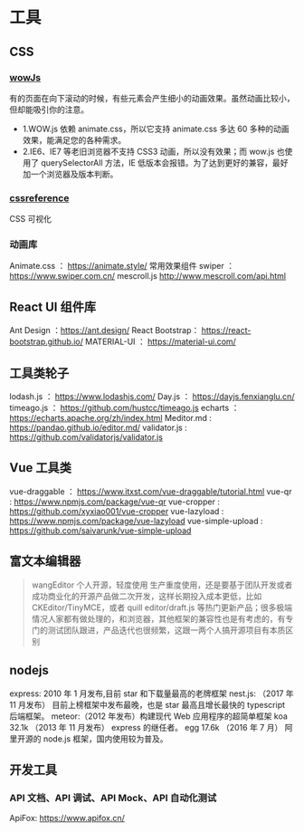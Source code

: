 # 工具

## CSS

### [wowJs](https://wowjs.uk/)

有的页面在向下滚动的时候，有些元素会产生细小的动画效果。虽然动画比较小，但却能吸引你的注意。

- 1.WOW.js 依赖 animate.css，所以它支持 animate.css 多达 60 多种的动画效果，能满足您的各种需求。
- 2.IE6、IE7 等老旧浏览器不支持 CSS3 动画，所以没有效果；而 wow.js 也使用了 querySelectorAll 方法，IE 低版本会报错。为了达到更好的兼容，最好加一个浏览器及版本判断。

### [cssreference](https://cssreference.io/)

CSS 可视化

### 动画库

Animate.css ： <https://animate.style/>
常用效果组件
swiper ： <https://www.swiper.com.cn/>
mescroll.js <http://www.mescroll.com/api.html>

## React UI 组件库

Ant Design ：<https://ant.design/>
React Bootstrap： <https://react-bootstrap.github.io/>
MATERIAL-UI ： <https://material-ui.com/>

## 工具类轮子

lodash.js ： <https://www.lodashjs.com/>
Day.js ： <https://dayjs.fenxianglu.cn/>
timeago.js ： <https://github.com/hustcc/timeago.js>
echarts ： <https://echarts.apache.org/zh/index.html>
Meditor.md : <https://pandao.github.io/editor.md/>
validator.js : <https://github.com/validatorjs/validator.js>

## Vue 工具类

vue-draggable ： <https://www.itxst.com/vue-draggable/tutorial.html>
vue-qr : <https://www.npmjs.com/package/vue-qr>
vue-cropper : <https://github.com/xyxiao001/vue-cropper>
vue-lazyload : <https://www.npmjs.com/package/vue-lazyload>
vue-simple-upload : <https://github.com/saivarunk/vue-simple-upload>

## 富文本编辑器

> wangEditor 个人开源，轻度使用
> 生产重度使用，还是要基于团队开发或者成功商业化的开源产品做二次开发，这样长期投入成本更低，比如 CKEditor/TinyMCE，或者 quill editor/draft.js 等热门更新产品；很多极端情况人家都有做处理的，和浏览器，其他框架的兼容性也是有考虑的，有专门的测试团队跟进，产品迭代也很频繁，这跟一两个人搞开源项目有本质区别

## nodejs

express: 2010 年 1 月发布,目前 star 和下载量最高的老牌框架
nest.js: （2017 年 11 月发布） 目前上榜框架中发布最晚，也是 star 最高且增长最快的 typescript 后端框架。
meteor:（2012 年发布）构建现代 Web 应用程序的超简单框架
koa 32.1k （2013 年 11 月发布） express 的继任者。
egg 17.6k （2016 年 7 月） 阿里开源的 node.js 框架，国内使用较为普及。

## 开发工具

### API 文档、API 调试、API Mock、API 自动化测试

ApiFox: <https://www.apifox.cn/>
